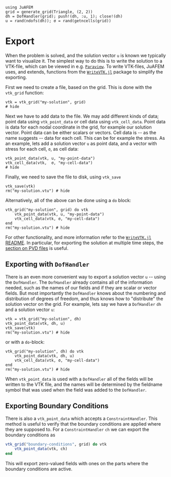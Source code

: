 ```@setup export
using JuAFEM
grid = generate_grid(Triangle, (2, 2))
dh = DofHandler(grid); push!(dh, :u, 1); close!(dh)
u = rand(ndofs(dh)); σ = rand(getncells(grid))
```

# Export

When the problem is solved, and the solution vector `u` is known we typically
want to visualize it. The simplest way to do this is to write the solution to a
VTK-file, which can be viewed in e.g. [`Paraview`](https://www.paraview.org/).
To write VTK-files, JuAFEM uses, and extends, functions from the
[`WriteVTK.jl`](https://github.com/jipolanco/WriteVTK.jl) package to simplify
the exporting.

First we need to create a file, based on the grid. This is done with the
`vtk_grid` function:

```@example export
vtk = vtk_grid("my-solution", grid)
# hide
```

Next we have to add data to the file. We may add different kinds of data;
point data using `vtk_point_data` or cell data using
`vtk_cell_data`. Point data is data for each nodal coordinate in the
grid, for example our solution vector. Point data can be either scalars
or vectors. Cell data is -- as the name suggests -- data for each cell. This
can be for example the stress. As an example, lets add a solution vector `u`
as point data, and a vector with stress for each cell, `σ`, as cell data:

```@example export
vtk_point_data(vtk, u, "my-point-data")
vtk_cell_data(vtk,  σ, "my-cell-data")
# hide
```

Finally, we need to save the file to disk, using `vtk_save`

```@example export
vtk_save(vtk)
rm("my-solution.vtu") # hide
```

Alternatively, all of the above can be done using a `do` block:

```@example export
vtk_grid("my-solution", grid) do vtk
    vtk_point_data(vtk, u, "my-point-data")
    vtk_cell_data(vtk, σ, "my-cell-data")
end
rm("my-solution.vtu") # hide
```

For other functionality, and more information refer to the
[`WriteVTK.jl` README](https://github.com/jipolanco/WriteVTK.jl/blob/master/README.md).
In particular, for exporting the solution at multiple time steps, the
[section on PVD files](https://github.com/jipolanco/WriteVTK.jl#paraview-data-pvd-file-format)
is useful.

## Exporting with `DofHandler`

There is an even more convenient way to export a solution vector `u` -- using the
`DofHandler`. The `DofHandler` already contains all of the information needed,
such as the names of our fields and if they are scalar or vector fields. But most
importantly the `DofHandler` knows about the numbering and distribution of
degrees of freedom, and thus knows how to "distribute" the solution vector on
the grid. For example, lets say we have a `DofHandler` `dh` and a solution
vector `u`:

```@example export
vtk = vtk_grid("my-solution", dh)
vtk_point_data(vtk, dh, u)
vtk_save(vtk)
rm("my-solution.vtu") # hide
```

or with a `do`-block:

```@example export
vtk_grid("my-solution", dh) do vtk
    vtk_point_data(vtk, dh, u)
    vtk_cell_data(vtk, σ, "my-cell-data")
end
rm("my-solution.vtu") # hide
```

When `vtk_point_data` is used with a `DofHandler` all of the fields will be
written to the VTK file, and the names will be determined by the fieldname
symbol that was used when the field was added to the `DofHandler`.

## Exporting Boundary Conditions

There is also a `vtk_point_data` which accepts a `ConstraintHandler`.
This method is useful to verify that the boundary conditions are
applied where they are supposed to. For a `ConstraintHandler` `ch`
we can export the boundary conditions as

```julia
vtk_grid("boundary-conditions", grid) do vtk
    vtk_point_data(vtk, ch)
end
```

This will export zero-valued fields with ones on the parts where the
boundary conditions are active.
